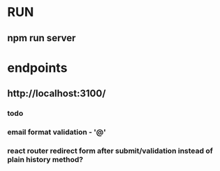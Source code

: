 # RUN
## npm run server

# endpoints
## http://localhost:3100/


### todo
### email format validation - '@'
### react router redirect form after submit/validation instead of plain history method?